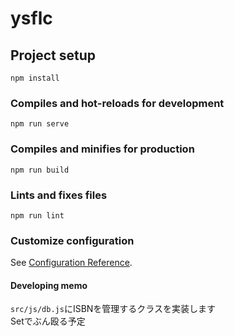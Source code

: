 # ysflc

## Project setup
```
npm install
```

### Compiles and hot-reloads for development
```
npm run serve
```

### Compiles and minifies for production
```
npm run build
```

### Lints and fixes files
```
npm run lint
```

### Customize configuration
See [Configuration Reference](https://cli.vuejs.org/config/).

#### Developing memo
`src/js/db.js`にISBNを管理するクラスを実装します  
Setでぶん殴る予定